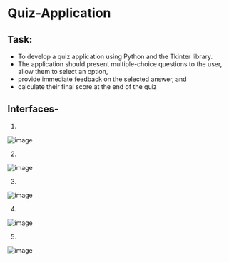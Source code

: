 # Quiz-Application

## Task:
- To develop a quiz application using Python and the Tkinter library.
- The application should present multiple-choice questions to the user, allow them to select an option,
- provide immediate feedback on the selected answer, and
- calculate their final score at the end of the quiz

## Interfaces- 

1.

![image](https://github.com/Pramod2021-24IT/Quiz-Application/assets/95674009/dd88009d-2430-4f25-8380-0602dca592a9)

2.

![image](https://github.com/Pramod2021-24IT/Quiz-Application/assets/95674009/964779d9-4afd-4b80-8a02-dba1f7c9e6fc)

3.

![image](https://github.com/Pramod2021-24IT/Quiz-Application/assets/95674009/29d9600e-c579-4f6a-a454-a47616a4f876)

4.

![image](https://github.com/Pramod2021-24IT/Quiz-Application/assets/95674009/cad885a5-a058-46ae-a5f4-2bc5f095689c)

5.

![image](https://github.com/Pramod2021-24IT/Quiz-Application/assets/95674009/a6d139c5-b5be-4132-937f-4009266fc670)
